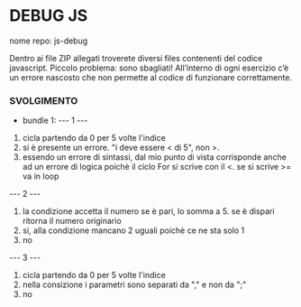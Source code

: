 DEBUG JS
===
nome repo: js-debug

Dentro ai file ZIP allegati troverete diversi files contenenti del codice javascript. Piccolo problema: sono sbagliati! All’interno di ogni esercizio c’è un errore nascosto che non permette al codice di funzionare correttamente.


### SVOLGIMENTO
- bundle 1:
--- 1 ---
1. cicla partendo da 0 per 5 volte l'indice
2. si è presente un errore. "i deve essere < di 5", non >.
3. essendo un errore di sintassi, dal mio punto di vista corrisponde anche ad un errore di logica poichè il ciclo For si scrive con il <. se si scrive >=  va in loop

--- 2 ---
1. la condizione accetta il numero se è pari, lo somma a 5. se è dispari ritorna il numero originario
2. si, alla condizione mancano 2 uguali poichè ce ne sta solo 1
3. no


--- 3 ---
1. cicla partendo da 0 per 5 volte l'indice
2. nella consizione i parametri sono separati da "," e non da ";"
3. no
